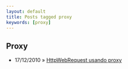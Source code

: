 ```yaml
---
layout: default
title: Posts tagged proxy
keywords: [proxy]
---
```

<h2 class="category">Proxy</h2>
<ul class="posts">
<li>
<p>
<span class="date">17/12/2010</span> &raquo; 
<a href="/blog/httpwebrequest-usando-proxy">HttpWebRequest usando proxy</a>
</p>
</li> 
</ul>
